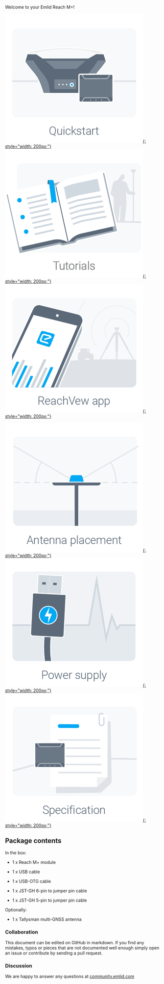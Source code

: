 Welcome to your Emlid Reach M+!

  [![](img/reachm-plus/quickstart.png){: style="width: 200px;"}](quickstart.md)
  [![](img/reachm-plus/tutorials.png){: style="width: 200px;"}](tutorials.md)
  [![](img/reachm-plus/reachview.png){: style="width: 200px;"}](common/reachview)

  [![](img/reachm-plus/antenna-placement.png){: style="width: 200px;"}](antenna-placement.md)
  [![](img/reachm-plus/power-supply.png){: style="width: 200px;"}](power-supply.md)
  [![](img/reachm-plus/specs.png){: style="width: 200px;"}](specs.md)

## Package contents

In the box:

* 1 x Reach M+ module

* 1 x USB cable 

* 1 x USB-OTG cable

* 1 x JST-GH 6-pin to jumper pin cable 

* 1 x JST-GH 5-pin to jumper pin cable

Optionally: 

* 1 x Tallysman multi-GNSS antenna 


### Collaboration

This document can be edited on GitHub in markdown. If you find any mistakes, typos or  pieces that are not documented well enough simply open an issue or contribute by sending a pull request.

### Discussion

We are happy to answer any questions at [community.emlid.com](http://community.emlid.com)
